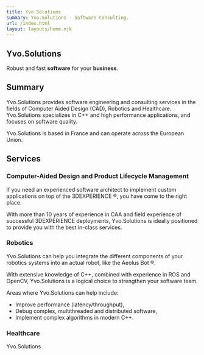 ```yaml
---
title: Yvo.Solutions
summary: Yvo.Solutions - Software Consulting.
url: /index.html
layout: layouts/home.njk
---
```


<section class="landing-page">
    <div class="landing-page-title">
        <h1 class="yvo_solutions">
            <span class="yvo">Yvo</span><span class="solutions">.Solutions</span>
        </h1>
        <div class="landing-page-subtitle">
            <span class="line-one">Robust and fast <strong>software</strong></span>
            <span class="line-two">for your <strong>business</strong>.</span>
        </div>
    </div>
</section>
<section class="summary">

## Summary

Yvo.Solutions provides software engineering and consulting services in the fields of Computer Aided Design (CAD), Robotics and Healthcare. Yvo.Solutions specializes in C++ and high performance applications, and focuses on software quality.

Yvo.Solutions is based in France and can operate across the European Union.

</section>
<section class="services">

## Services

<article class="cad-plm">

### Computer-Aided Design and Product Lifecycle Management

<span class="content">

If you need an experienced software architect to implement custom applications on top of the 3DEXPERIENCE &#174;, you have come to the right place.

With more than 10 years of experience in CAA and field experience of successful 3DEXPERIENCE deployments, Yvo.Solutions is ideally positioned to provide you with the best in-class services.

<!-- Read more [here] -->

</span>
<span class="blank"></span>
</article>
<article class="robotics">

### Robotics

<span class="content">

Yvo.Solutions can help you integrate the different components of your robotics systems into an actual robot, like the Aeolus Bot &#174;.

With extensive knowledge of C++, combined with experience in ROS and OpenCV, Yvo.Solutions is a logical choice to strengthen your software team. 

Areas where Yvo.Solutions can help include:
* Improve performance (latency/throughput),
* Debug complex, multithreaded and distributed software,
* Implement complex algorithms in modern C++.

<!-- Read more [here] -->

</span>
<span class="blank"></span>
</article>
<article class="healthcare">

### Healthcare

<span class="content">

Yvo.Solutions 

<!-- Read more [here] -->

</span>
<span class="blank"></span>
</article>
</section>

<!--

<section class="references">

## References

[comment]: <> (Use logos instead of list...)

* Dassault Systemes
* Qualcomm Life
* Mercedes AMG F1
* Mercedes AMG High Performance Powertrain
* Renault Sport
* Commissariat à l'Energie Atomique
* Aeolus Robotics
* Processia Solutions
* Gennes-Val-De-Loire
* Quality Spa
* DeltaCAD

</section>
<section class="locations">

## Locations

[comment]: <> (Use D3 with built-in map instead)

### Where Yvo.Solutions can provide services

* France
* European Union
* Switzerland
* United Kingdom
* Norway
* Japan (TBC)

### Previous missions

* Providence (United States)
* Las Vegas (United States)
* Taipei (Taiwan)
* Pune (India)
* Brackley (United Kingdoms)
* Brickworth (United Kingdoms)
* Enstone (United Kingdoms)
* Paris (France)
* Gennes-Val-De-Loire (France)
* Saumur (France)

</section>

-->